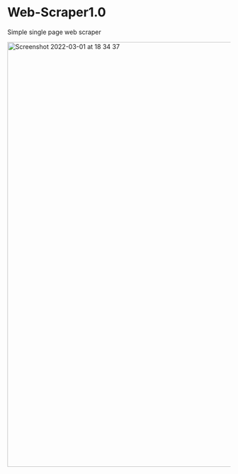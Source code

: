 # Web-Scraper1.0
Simple single page web scraper

<img width="958" alt="Screenshot 2022-03-01 at 18 34 37" src="https://user-images.githubusercontent.com/75100642/156228586-c4802251-6458-405d-b5af-8249d6a981c2.png">
